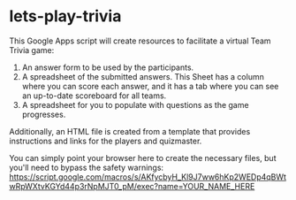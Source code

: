 # lets-play-trivia

This Google Apps script will create resources to facilitate a virtual Team Trivia game:

1. An answer form to be used by the participants.
2. A spreadsheet of the submitted answers. This Sheet has a column where you can score each answer, and it has a tab where you can see an up-to-date scoreboard for all teams. 
3. A spreadsheet for you to populate with questions as the game progresses.

Additionally, an HTML file is created from a template that provides instructions and links for the players and quizmaster.

You can simply point your browser here to create the necessary files, but you'll need to bypass the safety warnings:
https://script.google.com/macros/s/AKfycbyH_Kl9J7ww6hKp2WEDp4qBWtwRpWXtvKGYd44p3rNpMJT0_pM/exec?name=YOUR_NAME_HERE
